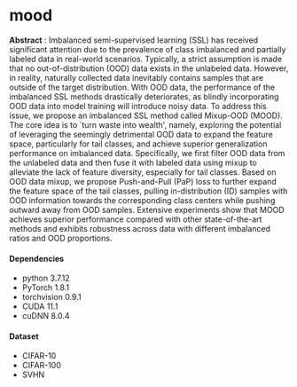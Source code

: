 # mood
**Abstract** : Imbalanced semi-supervised learning (SSL) has received significant attention due to the prevalence of class imbalanced and partially labeled data in real-world scenarios. Typically, a strict assumption is made that no out-of-distribution (OOD) data exists in the unlabeled data. However, in reality, naturally collected data inevitably contains samples that are outside of the target distribution. With OOD data, the performance of the imbalanced SSL methods drastically deteriorates, as blindly incorporating OOD data into model training will introduce noisy data. To address this issue, we propose an imbalanced SSL method called Mixup-OOD (MOOD). The core idea is to `turn waste into wealth', namely, exploring the potential of leveraging the seemingly detrimental OOD data to expand the feature space, particularly for tail classes, and achieve superior generalization performance on imbalanced data. Specifically, we first filter OOD data from the unlabeled data and then fuse it with labeled data using mixup to alleviate the lack of feature diversity, especially for tail classes. Based on OOD data mixup, we propose Push-and-Pull (PaP) loss to further expand the feature space of the tail classes, pulling in-distribution (ID) samples with OOD information towards the corresponding class centers while pushing outward away from OOD samples. Extensive experiments show that MOOD achieves superior performance compared with other state-of-the-art methods and exhibits robustness across data with different imbalanced ratios and OOD proportions.
#### Dependencies
- python 3.7.12
- PyTorch 1.8.1
- torchvision 0.9.1
- CUDA 11.1
- cuDNN 8.0.4
#### Dataset
- CIFAR-10
- CIFAR-100
- SVHN
